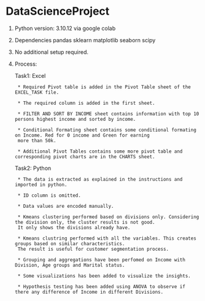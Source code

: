 # DataScienceProject
1. Python version: 3.10.12 via google colab
2. Dependencies
	pandas
	sklearn
	matplotlib
	seaborn
	scipy
3. No additional setup required.
4. Process:

	Task1: Excel

		* Required Pivot table is added in the Pivot Table sheet of the EXCEL_TASK file.
		
		* The required column is added in the first sheet.
		
		* FILTER AND SORT BY INCOME sheet contains information with top 10 persons highest income and sorted by income.
		
		* Conditional Formating sheet contains some conditional formating on Income. Red for 0 income and Green for earning
		more than 50k.
		
		* Additional Pivot Tables contains some more pivot table and corresponding pivot charts are in the CHARTS sheet.
	
	Task2: Python
		
		* The data is extracted as explained in the instructions and imported in python.
		
		* ID column is omitted.
		
		* Data values are encoded manually.
		
		* Kmeans clustering performed based on divisions only. Considering the division only, the cluster results is not good.
		It only shows the divisions already have. 
		
		* Kmeans clustring performed with all the variables. This creates groups based on similar characteristics.
		The result is useful for customer segmentation process.
		
		* Grouping and aggregations have been perfomed on Income with Division, Age groups and Marital status.
		
		* Some visualizations has been added to visualize the insights.
		
		* Hypothesis testing has been added using ANOVA to observe if there any difference of Income in different Divisions.
		
